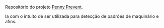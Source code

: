 Repositório do projeto [Penny Prevent](https://penny-prevent.streamlit.app).

Ia com o intuito de ser utilizada para detecção de padrões de maquinário e afins.
